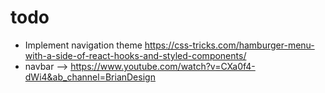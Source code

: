 # todo

- Implement navigation theme https://css-tricks.com/hamburger-menu-with-a-side-of-react-hooks-and-styled-components/
- navbar --> https://www.youtube.com/watch?v=CXa0f4-dWi4&ab_channel=BrianDesign
